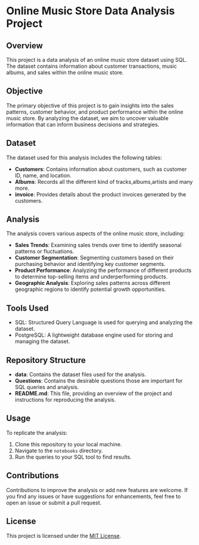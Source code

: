 # Online Music Store Data Analysis Project

## Overview
This project is a data analysis of an online music store dataset using SQL. The dataset contains information about customer transactions, music albums, and sales within the online music store.

## Objective
The primary objective of this project is to gain insights into the sales patterns, customer behavior, and product performance within the online music store. By analyzing the dataset, we aim to uncover valuable information that can inform business decisions and strategies.

## Dataset
The dataset used for this analysis includes the following tables:
- **Customers**: Contains information about customers, such as customer ID, name, and location.
- **Albums**: Records all the different kind of tracks,albums,artists and many more.
- **invoice**: Provides details about the product invoices generated by the customers.

## Analysis
The analysis covers various aspects of the online music store, including:
- **Sales Trends**: Examining sales trends over time to identify seasonal patterns or fluctuations.
- **Customer Segmentation**: Segmenting customers based on their purchasing behavior and identifying key customer segments.
- **Product Performance**: Analyzing the performance of different products to determine top-selling items and underperforming products.
- **Geographic Analysis**: Exploring sales patterns across different geographic regions to identify potential growth opportunities.

## Tools Used
- SQL: Structured Query Language is used for querying and analyzing the dataset.
- PostgreSQL: A lightweight database engine used for storing and managing the dataset.

## Repository Structure
- **data**: Contains the dataset files used for the analysis.
- **Questions**: Contains the desirable questions those are important for SQL queries and analysis.
- **README.md**: This file, providing an overview of the project and instructions for reproducing the analysis.

## Usage
To replicate the analysis:
1. Clone this repository to your local machine.
2. Navigate to the `notebooks` directory.
3. Run the queries to your SQL tool to find results.

## Contributions
Contributions to improve the analysis or add new features are welcome. If you find any issues or have suggestions for enhancements, feel free to open an issue or submit a pull request.

## License
This project is licensed under the [MIT License](LICENSE).

